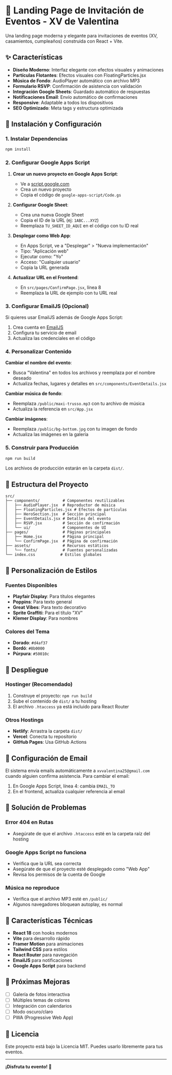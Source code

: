 # 🎉 Landing Page de Invitación de Eventos - XV de Valentina

Una landing page moderna y elegante para invitaciones de eventos (XV, casamientos, cumpleaños) construida con React + Vite.

## ✨ Características

- **Diseño Moderno**: Interfaz elegante con efectos visuales y animaciones
- **Partículas Flotantes**: Efectos visuales con FloatingParticles.jsx
- **Música de Fondo**: AudioPlayer automático con archivo MP3
- **Formulario RSVP**: Confirmación de asistencia con validación
- **Integración Google Sheets**: Guardado automático de respuestas
- **Notificaciones Email**: Envío automático de confirmaciones
- **Responsive**: Adaptable a todos los dispositivos
- **SEO Optimizado**: Meta tags y estructura optimizada

## 🚀 Instalación y Configuración

### 1. Instalar Dependencias
```bash
npm install
```

### 2. Configurar Google Apps Script

1. **Crear un nuevo proyecto en Google Apps Script**:
   - Ve a [script.google.com](https://script.google.com)
   - Crea un nuevo proyecto
   - Copia el código de `google-apps-script/Code.gs`

2. **Configurar Google Sheet**:
   - Crea una nueva Google Sheet
   - Copia el ID de la URL (ej: `1ABC...XYZ`)
   - Reemplaza `TU_SHEET_ID_AQUI` en el código con tu ID real

3. **Desplegar como Web App**:
   - En Apps Script, ve a "Desplegar" > "Nueva implementación"
   - Tipo: "Aplicación web"
   - Ejecutar como: "Yo"
   - Acceso: "Cualquier usuario"
   - Copia la URL generada

4. **Actualizar URL en el Frontend**:
   - En `src/pages/ConfirmPage.jsx`, línea 8
   - Reemplaza la URL de ejemplo con tu URL real

### 3. Configurar EmailJS (Opcional)

Si quieres usar EmailJS además de Google Apps Script:

1. Crea cuenta en [EmailJS](https://www.emailjs.com)
2. Configura tu servicio de email
3. Actualiza las credenciales en el código

### 4. Personalizar Contenido

**Cambiar el nombre del evento**:
- Busca "Valentina" en todos los archivos y reemplaza por el nombre deseado
- Actualiza fechas, lugares y detalles en `src/components/EventDetails.jsx`

**Cambiar música de fondo**:
- Reemplaza `/public/maxi-trusso.mp3` con tu archivo de música
- Actualiza la referencia en `src/App.jsx`

**Cambiar imágenes**:
- Reemplaza `/public/bg-bottom.jpg` con tu imagen de fondo
- Actualiza las imágenes en la galería

### 5. Construir para Producción

```bash
npm run build
```

Los archivos de producción estarán en la carpeta `dist/`.

## 📁 Estructura del Proyecto

```
src/
├── components/          # Componentes reutilizables
│   ├── AudioPlayer.jsx  # Reproductor de música
│   ├── FloatingParticles.jsx # Efectos de partículas
│   ├── HeroSection.jsx  # Sección principal
│   ├── EventDetails.jsx # Detalles del evento
│   ├── RSVP.jsx         # Sección de confirmación
│   └── ui/              # Componentes de UI
├── pages/               # Páginas principales
│   ├── Home.jsx         # Página principal
│   └── ConfirmPage.jsx  # Página de confirmación
├── assets/              # Recursos estáticos
│   └── fonts/           # Fuentes personalizadas
└── index.css           # Estilos globales
```

## 🎨 Personalización de Estilos

### Fuentes Disponibles
- **Playfair Display**: Para títulos elegantes
- **Poppins**: Para texto general
- **Great Vibes**: Para texto decorativo
- **Sprite Graffiti**: Para el título "XV"
- **Klemer Display**: Para nombres

### Colores del Tema
- **Dorado**: `#d4af37`
- **Bordó**: `#8b0000`
- **Púrpura**: `#50010c`

## 🚀 Despliegue

### Hostinger (Recomendado)
1. Construye el proyecto: `npm run build`
2. Sube el contenido de `dist/` a tu hosting
3. El archivo `.htaccess` ya está incluido para React Router

### Otros Hostings
- **Netlify**: Arrastra la carpeta `dist/`
- **Vercel**: Conecta tu repositorio
- **GitHub Pages**: Usa GitHub Actions

## 📧 Configuración de Email

El sistema envía emails automáticamente a `xvvalentina25@gmail.com` cuando alguien confirma asistencia. Para cambiar el email:

1. En Google Apps Script, línea 4: cambia `EMAIL_TO`
2. En el frontend, actualiza cualquier referencia al email

## 🔧 Solución de Problemas

### Error 404 en Rutas
- Asegúrate de que el archivo `.htaccess` esté en la carpeta raíz del hosting

### Google Apps Script no funciona
- Verifica que la URL sea correcta
- Asegúrate de que el proyecto esté desplegado como "Web App"
- Revisa los permisos de la cuenta de Google

### Música no reproduce
- Verifica que el archivo MP3 esté en `/public/`
- Algunos navegadores bloquean autoplay, es normal

## 📱 Características Técnicas

- **React 18** con hooks modernos
- **Vite** para desarrollo rápido
- **Framer Motion** para animaciones
- **Tailwind CSS** para estilos
- **React Router** para navegación
- **EmailJS** para notificaciones
- **Google Apps Script** para backend

## 🎯 Próximas Mejoras

- [ ] Galería de fotos interactiva
- [ ] Múltiples temas de colores
- [ ] Integración con calendarios
- [ ] Modo oscuro/claro
- [ ] PWA (Progressive Web App)

## 📄 Licencia

Este proyecto está bajo la Licencia MIT. Puedes usarlo libremente para tus eventos.

---

**¡Disfruta tu evento! 🎉**